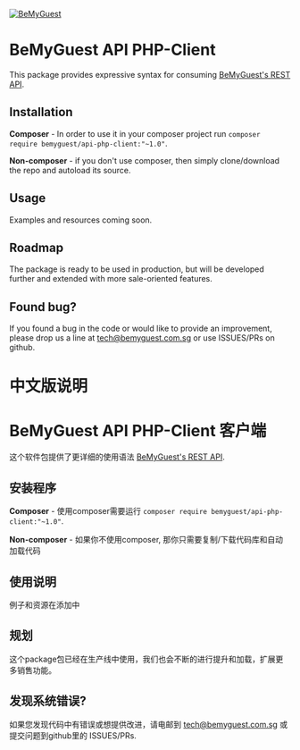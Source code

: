 [![BeMyGuest](https://bemyguest.com.sg/images/site/BMG_Logo_Coloured210.png)](https://bemyguest.com.sg/)

# BeMyGuest API PHP-Client

This package provides expressive syntax for consuming [BeMyGuest's REST API](http://docs.bemyguest.apiary.io/).

## Installation

**Composer** - In order to use it in your composer project run `composer require bemyguest/api-php-client:"~1.0"`. 

**Non-composer** - if you don't use composer, then simply clone/download the repo and autoload its source.

## Usage

Examples and resources coming soon.

## Roadmap

The package is ready to be used in production, but will be developed further and extended with more sale-oriented features.

## Found bug?

If you found a bug in the code or would like to provide an improvement, please drop us a line at tech@bemyguest.com.sg or use ISSUES/PRs on github.


中文版说明
==========

# BeMyGuest API PHP-Client 客户端

这个软件包提供了更详细的使用语法 [BeMyGuest's REST API](http://docs.bemyguest.apiary.io/).

## 安装程序

**Composer** - 使用composer需要运行 `composer require bemyguest/api-php-client:"~1.0"`. 

**Non-composer** - 如果你不使用composer, 那你只需要复制/下载代码库和自动加载代码

## 使用说明

例子和资源在添加中

## 规划

这个package包已经在生产线中使用，我们也会不断的进行提升和加载，扩展更多销售功能。

## 发现系统错误?

如果您发现代码中有错误或想提供改进，请电邮到 tech@bemyguest.com.sg 或提交问题到github里的 ISSUES/PRs.
